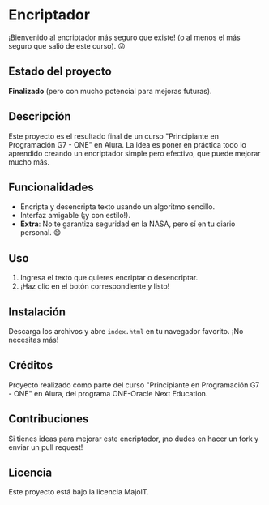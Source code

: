 # Encriptador

¡Bienvenido al encriptador más seguro que existe! (o al menos el más seguro que salió de este curso). 😜

## Estado del proyecto
**Finalizado** (pero con mucho potencial para mejoras futuras).

## Descripción
Este proyecto es el resultado final de un curso "Principiante en Programación G7 - ONE" en Alura. La idea es poner en práctica todo lo aprendido creando un encriptador simple pero efectivo, que puede mejorar mucho más.

## Funcionalidades
- Encripta y desencripta texto usando un algoritmo sencillo.
- Interfaz amigable (¡y con estilo!).
- **Extra**: No te garantiza seguridad en la NASA, pero sí en tu diario personal. 😄

## Uso
1. Ingresa el texto que quieres encriptar o desencriptar.
2. ¡Haz clic en el botón correspondiente y listo!

## Instalación
Descarga los archivos y abre `index.html` en tu navegador favorito. ¡No necesitas más!

## Créditos
Proyecto realizado como parte del curso "Principiante en Programación G7 - ONE" en Alura, del programa ONE-Oracle Next Education.

## Contribuciones
Si tienes ideas para mejorar este encriptador, ¡no dudes en hacer un fork y enviar un pull request!

## Licencia
Este proyecto está bajo la licencia MajoIT.
